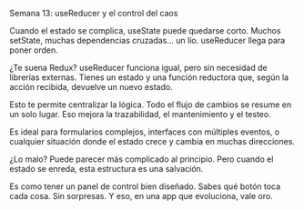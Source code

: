 Semana 13: useReducer y el control del caos

Cuando el estado se complica, useState puede quedarse corto. Muchos setState, muchas dependencias cruzadas... un lío. useReducer llega para poner orden.

¿Te suena Redux? useReducer funciona igual, pero sin necesidad de librerías externas. Tienes un estado y una función reductora que, según la acción recibida, devuelve un nuevo estado.

Esto te permite centralizar la lógica. Todo el flujo de cambios se resume en un solo lugar. Eso mejora la trazabilidad, el mantenimiento y el testeo.

Es ideal para formularios complejos, interfaces con múltiples eventos, o cualquier situación donde el estado crece y cambia en muchas direcciones.

¿Lo malo? Puede parecer más complicado al principio. Pero cuando el estado se enreda, esta estructura es una salvación.

Es como tener un panel de control bien diseñado. Sabes qué botón toca cada cosa. Sin sorpresas. Y eso, en una app que evoluciona, vale oro.